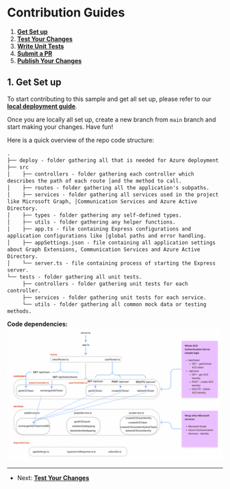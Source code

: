 # Contribution Guides

1. **[Get Set up](<1. get-set-up.md>)**
2. **[Test Your Changes](<2. test-your-changes.md>)**
3. **[Write Unit Tests](<3. write-unit-tests.md>)**
4. **[Submit a PR](<4. submit-a-pr.md>)**
5. **[Publish Your Changes](<5. publish-your-changes.md>)**

## 1. Get Set up

To start contributing to this sample and get all set up, please refer to our **[local deployment guide](../deployment-guides/deploy-locally.md)**.

Once you are locally all set up, create a new branch from `main` branch and start making your changes. Have fun!

Here is a quick overview of the repo code structure:

```
.
├── deploy - folder gathering all that is needed for Azure deployment
├── src
│    ├── controllers - folder gathering each controller which describes the path of each route │and the method to call.
│    ├── routes - folder gathering all the application's subpaths.
│    ├── services - folder gathering all services used in the project like Microsoft Graph, │Communication Services and Azure Active Directory.
│    ├── types - folder gathering any self-defined types.
│    ├── utils - folder gathering any helper functions.
│    ├── app.ts - file containing Express configurations and application configurations like │global paths and error handling.
│    ├── appSettings.json - file containing all application settings about Graph Extensions, Communication Services and Azure Active Directory.
│    └── server.ts - file containing process of starting the Express server.
└── tests - folder gathering all unit tests.
     ├── controllers - folder gathering unit tests for each controller.
     ├── services - folder gathering unit tests for each service.
     └── utils - folder gathering all common mock data or testing methods.
```

**Code dependencies:**
![Azure Communication Services Authentication Server Sample - Code Dependency Diagram](/docs/images/ACS-Authentication-Server-sample_Dependency-Diagram.png)

---

- Next: **[Test Your Changes](<2. test-your-changes.md>)**
